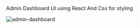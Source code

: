 Admin Dashboard UI using  React And Css for styling

![admin-dashboard](https://user-images.githubusercontent.com/68326324/152592584-50cb6446-1dc3-45f1-a716-05833eb6a9cb.gif)



